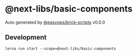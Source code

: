 # @next-libs/basic-components

Auto generated by [@easyops/brick-scripts] v0.0.0

## Development

`lerna run start --scope=@next-libs/basic-components`

[@easyops/brick-scripts]: https://github.com/easyops-cn/next-core/tree/master/packages/brick-scripts
